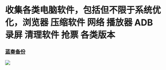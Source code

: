 # 收集各类电脑软件，包括但不限于系统优化，浏览器 压缩软件 网络 播放器 ADB 录屏 清理软件 抢票 各类版本
### [蓝奏备份](https://scuguyi.lanzout.com/b03jbkknc?password=1218)  
![](https://github.com/JessBobby/files-of-SCU/blob/main/111.jpg)  
